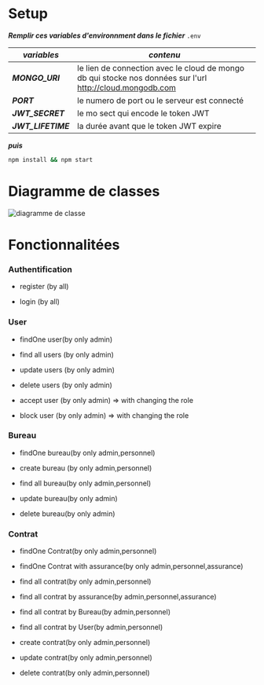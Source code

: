 # Setup
***Remplir ces variables d'environnment dans le fichier***  ```.env``` 

***variables***  | ***contenu***
------------- | -------------
***MONGO_URI***  | le lien de connection avec le cloud de mongo db qui stocke nos données sur l'url  http://cloud.mongodb.com 
***PORT***  | le numero de port ou le serveur est connecté
***JWT_SECRET***  | le mo sect qui encode le token JWT
***JWT_LIFETIME***  | la durée avant que le token JWT expire

***puis*** 

```bash
npm install && npm start
```

# Diagramme de classes 
![diagramme de classe](https://user-images.githubusercontent.com/73405867/185502797-39e218dd-4a46-42f4-be98-0eb6fe8d2d84.png)

# Fonctionnalitées 

### Authentification

- register (by all)

- login (by all)

### User

- findOne user(by only admin)

- find all users (by only admin)

- update users (by only admin)

- delete users (by only admin)

- accept user (by only admin) => with changing the role

- block user (by only admin) => with changing the role

### Bureau

- findOne bureau(by only admin,personnel)

- create bureau (by only admin,personnel)

- find all bureau(by only admin,personnel)

- update bureau(by only admin)

- delete bureau(by only admin)

### Contrat

- findOne Contrat(by only admin,personnel)

- findOne Contrat with assurance(by only admin,personnel,assurance)

- find all contrat(by only admin,personnel)

- find all contrat by assurance(by admin,personnel,assurance)

- find all contrat by Bureau(by admin,personnel)

- find all contrat by User(by admin,personnel)

- create contrat(by only admin,personnel)

- update contrat(by only admin,personnel)

- delete contrat(by only admin,personnel)



